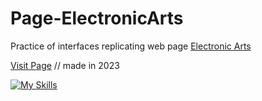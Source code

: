 # Page-ElectronicArts
Practice of interfaces replicating web page [Electronic Arts](https://www.ea.com/es-es/games)

[Visit Page](https://thss-electronic-arts.netlify.app/) // made in 2023

[![My Skills](https://skillicons.dev/icons?i=js,html,css)](https://skillicons.dev)
